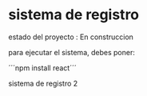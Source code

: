 <h1> sistema de registro</h1>

estado del proyecto : En construccion

para ejecutar el sistema, debes poner:

´´´npm install react´´´

sistema de registro 2
